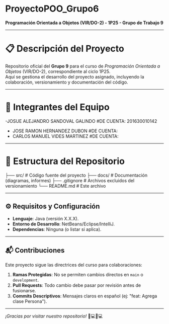 # ProyectoPOO_Grupo6  
**Programación Orientada a Objetos (VIR/DO-2) - 1P25 - Grupo de Trabajo 9**  

---

# 📋 Descripción del Proyecto  
Repositorio oficial del **Grupo 9** para el curso de *Programación Orientada a Objetos* (VIR/DO-2), correspondiente al ciclo 1P25.  
Aquí se gestiona el desarrollo del proyecto asignado, incluyendo la colaboración, versionamiento y documentación del código.  

---

# 👥 Integrantes del Equipo  
 -JOSUE ALEJANDRO SANDOVAL GALINDO   #DE CUENTA: 201630010142
- JOSE RAMON HERNANDEZ DUBON        #DE CUENTA: 
- CARLOS MANUEL VIDES MARTINEZ    #DE CUENTA: 

---

# 🚀 Estructura del Repositorio  
├── src/ # Código fuente del proyecto
├── docs/ # Documentación (diagramas, informes)
├── .gitignore # Archivos excluidos del versionamiento
└── README.md # Este archivo

---

## ⚙️ Requisitos y Configuración  
- **Lenguaje**: Java (versión X.X.X).  
- **Entorno de Desarrollo**: NetBeans/Eclipse/IntelliJ.  
- **Dependencias**: Ninguna (o listar si aplica).  

---

## 📬 Contribuciones  
Este proyecto sigue las directrices del curso para colaboraciones:  
1. **Ramas Protegidas**: No se permiten cambios directos en `main` o `development`.  
2. **Pull Requests**: Todo cambio debe pasar por revisión antes de fusionarse.  
3. **Commits Descriptivos**: Mensajes claros en español (ej: "feat: Agrega clase Persona").  

---

*¡Gracias por visitar nuestro repositorio!* 👨💻👩💻  
